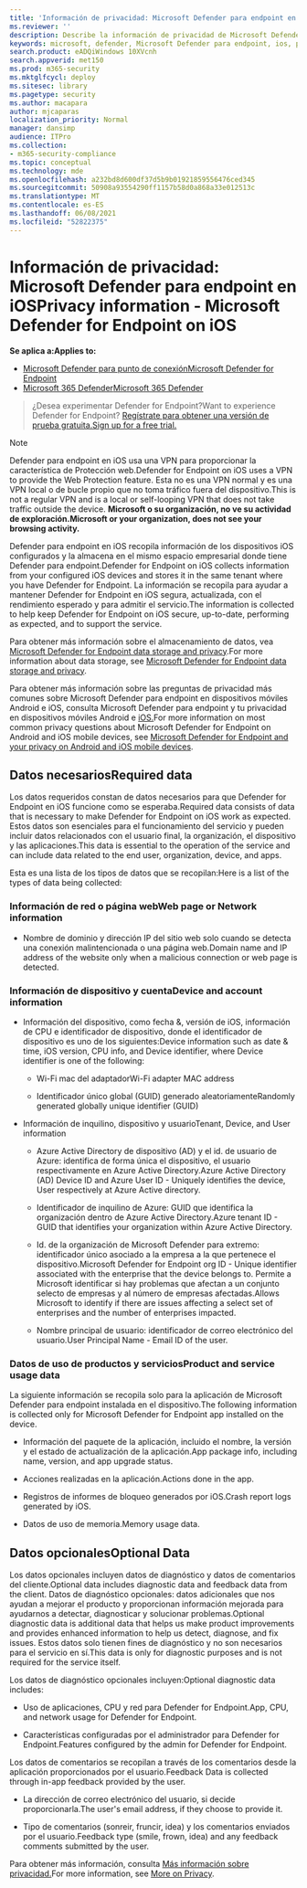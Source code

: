 ```yaml
---
title: 'Información de privacidad: Microsoft Defender para endpoint en iOS'
ms.reviewer: ''
description: Describe la información de privacidad de Microsoft Defender para Endpoint en iOS
keywords: microsoft, defender, Microsoft Defender para endpoint, ios, policy, overview
search.product: eADQiWindows 10XVcnh
search.appverid: met150
ms.prod: m365-security
ms.mktglfcycl: deploy
ms.sitesec: library
ms.pagetype: security
ms.author: macapara
author: mjcaparas
localization_priority: Normal
manager: dansimp
audience: ITPro
ms.collection:
- m365-security-compliance
ms.topic: conceptual
ms.technology: mde
ms.openlocfilehash: a232bd8d600df37d5b9b01921859556476ced345
ms.sourcegitcommit: 50908a93554290ff1157b58d0a868a33e012513c
ms.translationtype: MT
ms.contentlocale: es-ES
ms.lasthandoff: 06/08/2021
ms.locfileid: "52822375"
---
```

# <a name="privacy-information---microsoft-defender-for-endpoint-on-ios"></a><span data-ttu-id="01556-104">Información de privacidad: Microsoft Defender para endpoint en iOS</span><span class="sxs-lookup"><span data-stu-id="01556-104">Privacy information - Microsoft Defender for Endpoint on iOS</span></span>

<span data-ttu-id="01556-105">**Se aplica a:**</span><span class="sxs-lookup"><span data-stu-id="01556-105">**Applies to:**</span></span>
- [<span data-ttu-id="01556-106">Microsoft Defender para punto de conexión</span><span class="sxs-lookup"><span data-stu-id="01556-106">Microsoft Defender for Endpoint</span></span>](https://go.microsoft.com/fwlink/p/?linkid=2154037)
- [<span data-ttu-id="01556-107">Microsoft 365 Defender</span><span class="sxs-lookup"><span data-stu-id="01556-107">Microsoft 365 Defender</span></span>](https://go.microsoft.com/fwlink/?linkid=2118804)

> <span data-ttu-id="01556-108">¿Desea experimentar Defender for Endpoint?</span><span class="sxs-lookup"><span data-stu-id="01556-108">Want to experience Defender for Endpoint?</span></span> [<span data-ttu-id="01556-109">Regístrate para obtener una versión de prueba gratuita.</span><span class="sxs-lookup"><span data-stu-id="01556-109">Sign up for a free trial.</span></span>](https://www.microsoft.com/microsoft-365/windows/microsoft-defender-atp?ocid=docs-wdatp-investigateip-abovefoldlink)

> [!NOTE]
> <span data-ttu-id="01556-110">Defender para endpoint en iOS usa una VPN para proporcionar la característica de Protección web.</span><span class="sxs-lookup"><span data-stu-id="01556-110">Defender for Endpoint on iOS uses a VPN to provide the Web Protection feature.</span></span> <span data-ttu-id="01556-111">Esta no es una VPN normal y es una VPN local o de bucle propio que no toma tráfico fuera del dispositivo.</span><span class="sxs-lookup"><span data-stu-id="01556-111">This is not a regular VPN and is a local or self-looping VPN that does not take traffic outside the device.</span></span> <span data-ttu-id="01556-112">**Microsoft o su organización, no ve su actividad de exploración.**</span><span class="sxs-lookup"><span data-stu-id="01556-112">**Microsoft or your organization, does not see your browsing activity.**</span></span>

<span data-ttu-id="01556-113">Defender para endpoint en iOS recopila información de los dispositivos iOS configurados y la almacena en el mismo espacio empresarial donde tiene Defender para endpoint.</span><span class="sxs-lookup"><span data-stu-id="01556-113">Defender for Endpoint on iOS collects information from your configured iOS devices and stores it in the same tenant where you have Defender for Endpoint.</span></span> <span data-ttu-id="01556-114">La información se recopila para ayudar a mantener Defender for Endpoint en iOS segura, actualizada, con el rendimiento esperado y para admitir el servicio.</span><span class="sxs-lookup"><span data-stu-id="01556-114">The information is collected to help keep Defender for Endpoint on iOS secure, up-to-date, performing as expected, and to support the service.</span></span>

<span data-ttu-id="01556-115">Para obtener más información sobre el almacenamiento de datos, vea [Microsoft Defender for Endpoint data storage and privacy](data-storage-privacy.md).</span><span class="sxs-lookup"><span data-stu-id="01556-115">For more information about data storage, see [Microsoft Defender for Endpoint data storage and privacy](data-storage-privacy.md).</span></span>


<span data-ttu-id="01556-116">Para obtener más información sobre las preguntas de privacidad más comunes sobre Microsoft Defender para endpoint en dispositivos móviles Android e iOS, consulta Microsoft Defender para endpoint y tu privacidad en dispositivos móviles Android e [iOS.](https://support.microsoft.com/topic/microsoft-defender-for-endpoint-and-your-privacy-on-android-and-ios-mobile-devices-4109bc54-8ec5-4433-9c33-d359b75ac22a)</span><span class="sxs-lookup"><span data-stu-id="01556-116">For more information on most common privacy questions about Microsoft Defender for Endpoint on Android and iOS mobile devices, see [Microsoft Defender for Endpoint and your privacy on Android and iOS mobile devices](https://support.microsoft.com/topic/microsoft-defender-for-endpoint-and-your-privacy-on-android-and-ios-mobile-devices-4109bc54-8ec5-4433-9c33-d359b75ac22a).</span></span>

## <a name="required-data"></a><span data-ttu-id="01556-117">Datos necesarios</span><span class="sxs-lookup"><span data-stu-id="01556-117">Required data</span></span> 

<span data-ttu-id="01556-118">Los datos requeridos constan de datos necesarios para que Defender for Endpoint en iOS funcione como se esperaba.</span><span class="sxs-lookup"><span data-stu-id="01556-118">Required data consists of data that is necessary to make Defender for Endpoint on iOS work as expected.</span></span> <span data-ttu-id="01556-119">Estos datos son esenciales para el funcionamiento del servicio y pueden incluir datos relacionados con el usuario final, la organización, el dispositivo y las aplicaciones.</span><span class="sxs-lookup"><span data-stu-id="01556-119">This data is essential to the operation of the service and can include data related to the end user, organization, device, and apps.</span></span> 

<span data-ttu-id="01556-120">Esta es una lista de los tipos de datos que se recopilan:</span><span class="sxs-lookup"><span data-stu-id="01556-120">Here is a list of the types of data being collected:</span></span> 

### <a name="web-page-or-network-information"></a><span data-ttu-id="01556-121">Información de red o página web</span><span class="sxs-lookup"><span data-stu-id="01556-121">Web page or Network information</span></span> 

- <span data-ttu-id="01556-122">Nombre de dominio y dirección IP del sitio web solo cuando se detecta una conexión malintencionada o una página web.</span><span class="sxs-lookup"><span data-stu-id="01556-122">Domain name and IP address of the website only when a malicious connection or web page is detected.</span></span> 

### <a name="device-and-account-information"></a><span data-ttu-id="01556-123">Información de dispositivo y cuenta</span><span class="sxs-lookup"><span data-stu-id="01556-123">Device and account information</span></span> 

- <span data-ttu-id="01556-124">Información del dispositivo, como fecha &, versión de iOS, información de CPU e identificador de dispositivo, donde el identificador de dispositivo es uno de los siguientes:</span><span class="sxs-lookup"><span data-stu-id="01556-124">Device information such as date & time, iOS version, CPU info, and Device identifier, where Device identifier is one of the following:</span></span> 

    - <span data-ttu-id="01556-125">Wi-Fi mac del adaptador</span><span class="sxs-lookup"><span data-stu-id="01556-125">Wi-Fi adapter MAC address</span></span> 

    - <span data-ttu-id="01556-126">Identificador único global (GUID) generado aleatoriamente</span><span class="sxs-lookup"><span data-stu-id="01556-126">Randomly generated globally unique identifier (GUID)</span></span> 

- <span data-ttu-id="01556-127">Información de inquilino, dispositivo y usuario</span><span class="sxs-lookup"><span data-stu-id="01556-127">Tenant, Device, and User information</span></span> 

    - <span data-ttu-id="01556-128">Azure Active Directory de dispositivo (AD) y el id. de usuario de Azure: identifica de forma única el dispositivo, el usuario respectivamente en Azure Active Directory.</span><span class="sxs-lookup"><span data-stu-id="01556-128">Azure Active Directory (AD) Device ID and Azure User ID - Uniquely identifies the device, User respectively at Azure Active directory.</span></span> 

    - <span data-ttu-id="01556-129">Identificador de inquilino de Azure: GUID que identifica la organización dentro de Azure Active Directory.</span><span class="sxs-lookup"><span data-stu-id="01556-129">Azure tenant ID - GUID that identifies your organization within Azure Active Directory.</span></span> 

    - <span data-ttu-id="01556-130">Id. de la organización de Microsoft Defender para extremo: identificador único asociado a la empresa a la que pertenece el dispositivo.</span><span class="sxs-lookup"><span data-stu-id="01556-130">Microsoft Defender for Endpoint org ID - Unique identifier associated with the enterprise that the device belongs to.</span></span> <span data-ttu-id="01556-131">Permite a Microsoft identificar si hay problemas que afectan a un conjunto selecto de empresas y al número de empresas afectadas.</span><span class="sxs-lookup"><span data-stu-id="01556-131">Allows Microsoft to identify if there are issues affecting a select set of enterprises and the number of enterprises impacted.</span></span> 

    - <span data-ttu-id="01556-132">Nombre principal de usuario: identificador de correo electrónico del usuario.</span><span class="sxs-lookup"><span data-stu-id="01556-132">User Principal Name - Email ID of the user.</span></span> 

### <a name="product-and-service-usage-data"></a><span data-ttu-id="01556-133">Datos de uso de productos y servicios</span><span class="sxs-lookup"><span data-stu-id="01556-133">Product and service usage data</span></span> 

<span data-ttu-id="01556-134">La siguiente información se recopila solo para la aplicación de Microsoft Defender para endpoint instalada en el dispositivo.</span><span class="sxs-lookup"><span data-stu-id="01556-134">The following information is collected only for Microsoft Defender for Endpoint app installed on the device.</span></span> 

- <span data-ttu-id="01556-135">Información del paquete de la aplicación, incluido el nombre, la versión y el estado de actualización de la aplicación.</span><span class="sxs-lookup"><span data-stu-id="01556-135">App package info, including name, version, and app upgrade status.</span></span> 

- <span data-ttu-id="01556-136">Acciones realizadas en la aplicación.</span><span class="sxs-lookup"><span data-stu-id="01556-136">Actions done in the app.</span></span> 

- <span data-ttu-id="01556-137">Registros de informes de bloqueo generados por iOS.</span><span class="sxs-lookup"><span data-stu-id="01556-137">Crash report logs generated by iOS.</span></span> 

- <span data-ttu-id="01556-138">Datos de uso de memoria.</span><span class="sxs-lookup"><span data-stu-id="01556-138">Memory usage data.</span></span> 

## <a name="optional-data"></a><span data-ttu-id="01556-139">Datos opcionales</span><span class="sxs-lookup"><span data-stu-id="01556-139">Optional Data</span></span> 

<span data-ttu-id="01556-140">Los datos opcionales incluyen datos de diagnóstico y datos de comentarios del cliente.</span><span class="sxs-lookup"><span data-stu-id="01556-140">Optional data includes diagnostic data and feedback data from the client.</span></span> <span data-ttu-id="01556-141">Datos de diagnóstico opcionales: datos adicionales que nos ayudan a mejorar el producto y proporcionan información mejorada para ayudarnos a detectar, diagnosticar y solucionar problemas.</span><span class="sxs-lookup"><span data-stu-id="01556-141">Optional diagnostic data is additional data that helps us make product improvements and provides enhanced information to help us detect, diagnose, and fix issues.</span></span> <span data-ttu-id="01556-142">Estos datos solo tienen fines de diagnóstico y no son necesarios para el servicio en sí.</span><span class="sxs-lookup"><span data-stu-id="01556-142">This data is only for diagnostic purposes and is not required for the service itself.</span></span> 

<span data-ttu-id="01556-143">Los datos de diagnóstico opcionales incluyen:</span><span class="sxs-lookup"><span data-stu-id="01556-143">Optional diagnostic data includes:</span></span> 

- <span data-ttu-id="01556-144">Uso de aplicaciones, CPU y red para Defender for Endpoint.</span><span class="sxs-lookup"><span data-stu-id="01556-144">App, CPU, and network usage for Defender for Endpoint.</span></span> 

- <span data-ttu-id="01556-145">Características configuradas por el administrador para Defender for Endpoint.</span><span class="sxs-lookup"><span data-stu-id="01556-145">Features configured by the admin for Defender for Endpoint.</span></span> 

<span data-ttu-id="01556-146">Los datos de comentarios se recopilan a través de los comentarios desde la aplicación proporcionados por el usuario.</span><span class="sxs-lookup"><span data-stu-id="01556-146">Feedback Data is collected through in-app feedback provided by the user.</span></span> 

- <span data-ttu-id="01556-147">La dirección de correo electrónico del usuario, si decide proporcionarla.</span><span class="sxs-lookup"><span data-stu-id="01556-147">The user's email address, if they choose to provide it.</span></span>

- <span data-ttu-id="01556-148">Tipo de comentarios (sonreir, fruncir, idea) y los comentarios enviados por el usuario.</span><span class="sxs-lookup"><span data-stu-id="01556-148">Feedback type (smile, frown, idea) and any feedback comments submitted by the user.</span></span> 

<span data-ttu-id="01556-149">Para obtener más información, consulta [Más información sobre privacidad.](https://aka.ms/mdatpiosprivacystatement)</span><span class="sxs-lookup"><span data-stu-id="01556-149">For more information, see [More on Privacy](https://aka.ms/mdatpiosprivacystatement).</span></span>


